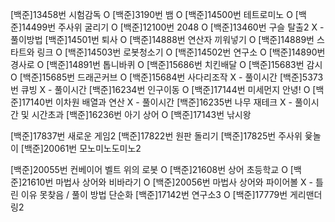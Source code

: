 [백준]13458번 시험감독 O
[백준]3190번 뱀 O
[백준]14500번 테트로미노 O
[백준]14499번 주사위 굴리기 O
[백준]12100번 2048 O
[백준]13460번 구슬 탈출2 X - 풀이방법
[백준]14501번 퇴사 O
[백준]14888번 연산자 끼워넣기 O
[백준]14889번 스타트와 링크 O
[백준]14503번 로봇청소기 O
[백준]14502번 연구소 O
[백준]14890번 경사로 O
[백준]14891번 톱니바퀴 O
[백준]15686번 치킨배달 O
[백준]15683번 감시 O
[백준]15685번 드래곤커브 O
[백준]15684번 사다리조작 X - 풀이시간
[백준]5373번 큐빙 X - 풀이시간
[백준]16234번 인구이동 O
[백준]17144번 미세먼지 안녕! O
[백준]17140번 이차원 배열과 연산 X - 풀이시간
[백준]16235번 나무 재테크 X - 풀이시간 및 시간초과
[백준]16236번 아기 상어 O
[백준]17143번 낚시왕



[백준]17837번 새로운 게임2
[백준]17822번 원판 돌리기
[백준]17825번 주사위 윷놀이
[백준]20061번 모노미노도미노2

[백준]20055번 컨베이어 벨트 위의 로봇 O
[백준]21608번 상어 초등학교 O
[백준]21610번 마법사 상어와 비바라기 O
[백준]20056번 마법사 상어와 파이어볼 X - 틀린 이유 못찾음 / 풀이 방법 단순화
[백준]17142번 연구소3 O
[백준]17779번 게리맨더링2